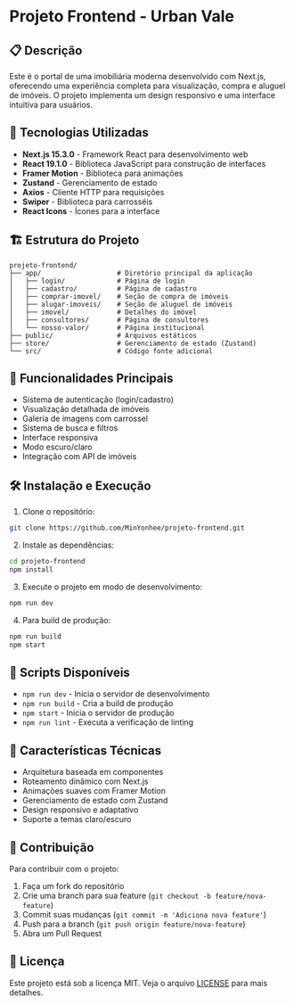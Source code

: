 # Projeto Frontend - Urban Vale

## 📋 Descrição
Este é o portal de uma imobiliária moderna desenvolvido com Next.js, oferecendo uma experiência completa para visualização, compra e aluguel de imóveis. O projeto implementa um design responsivo e uma interface intuitiva para usuários.

## 🚀 Tecnologias Utilizadas
- **Next.js 15.3.0** - Framework React para desenvolvimento web
- **React 19.1.0** - Biblioteca JavaScript para construção de interfaces
- **Framer Motion** - Biblioteca para animações
- **Zustand** - Gerenciamento de estado
- **Axios** - Cliente HTTP para requisições
- **Swiper** - Biblioteca para carrosséis
- **React Icons** - Ícones para a interface

## 🏗️ Estrutura do Projeto
```
projeto-frontend/
├── app/                   # Diretório principal da aplicação
│   ├── login/             # Página de login
│   ├── cadastro/          # Página de cadastro
│   ├── comprar-imovel/    # Seção de compra de imóveis
│   ├── alugar-imoveis/    # Seção de aluguel de imóveis
│   ├── imovel/            # Detalhes do imóvel
│   ├── consultores/       # Página de consultores
│   └── nosso-valor/       # Página institucional
├── public/                # Arquivos estáticos
├── store/                 # Gerenciamento de estado (Zustand)
└── src/                   # Código fonte adicional
```

## 🎨 Funcionalidades Principais
- Sistema de autenticação (login/cadastro)
- Visualização detalhada de imóveis
- Galeria de imagens com carrossel
- Sistema de busca e filtros
- Interface responsiva
- Modo escuro/claro
- Integração com API de imóveis

## 🛠️ Instalação e Execução

1. Clone o repositório:
```bash
git clone https://github.com/MinYonhee/projeto-frontend.git
```

2. Instale as dependências:
```bash
cd projeto-frontend
npm install
```

3. Execute o projeto em modo de desenvolvimento:
```bash
npm run dev
```

4. Para build de produção:
```bash
npm run build
npm start
```

## 🔧 Scripts Disponíveis
- `npm run dev` - Inicia o servidor de desenvolvimento
- `npm run build` - Cria a build de produção
- `npm start` - Inicia o servidor de produção
- `npm run lint` - Executa a verificação de linting

## 🎯 Características Técnicas
- Arquitetura baseada em componentes
- Roteamento dinâmico com Next.js
- Animações suaves com Framer Motion
- Gerenciamento de estado com Zustand
- Design responsivo e adaptativo
- Suporte a temas claro/escuro

## 🤝 Contribuição
Para contribuir com o projeto:
1. Faça um fork do repositório
2. Crie uma branch para sua feature (`git checkout -b feature/nova-feature`)
3. Commit suas mudanças (`git commit -m 'Adiciona nova feature'`)
4. Push para a branch (`git push origin feature/nova-feature`)
5. Abra um Pull Request

## 📄 Licença
Este projeto está sob a licença MIT. Veja o arquivo [LICENSE](LICENSE) para mais detalhes.
